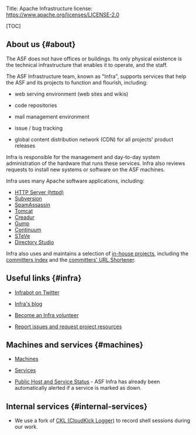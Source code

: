 Title: Apache Infrastructure
license: https://www.apache.org/licenses/LICENSE-2.0


[TOC]

## About us  {#about}

The ASF does not have offices or buildings. Its only physical existence is the technical infrastructure that enables it to operate, and the staff.

The ASF Infrastructure team, known as "Infra", supports services that help the ASF and its projects to function and flourish, including:

- web serving environment (web sites and wikis)

- code repositories

- mail management environment

- issue / bug tracking

- global content distribution network (CDN) for all projects' product releases


Infra is responsible for the management and day-to-day system administration of the hardware that runs these services. Infra also reviews requests to install new systems or software on the ASF machines.

Infra uses many Apache software applications, including:

- [HTTP Server (httpd)](http://httpd.apache.org/)
- [Subversion](http://subversion.apache.org/)
- [SpamAssassin](http://spamassassin.apache.org/)
- [Tomcat](http://tomcat.apache.org/)
- [Creadur](http://creadur.apache.org/)
- [Gump](http://gump.apache.org/)
- [Continuum](http://continuum.apache.org/)
- [STeVe](http://steve.apache.org/)
- [Directory Studio](http://directory.apache.org/studio/)

Infra also uses and maintains a selection of [in-house projects](https://svn.apache.org/repos/infra/infrastructure/trunk/projects/),
including the [committers index](http://home.apache.org/committer-index.html) and the [committers' URL Shortener](http://s.apache.org/).


## Useful links  {#infra}

-  <a href="https://twitter.com/infrabot" target="_blank">Infrabot on Twitter</a>

-  <a href="http://blogs.apache.org/infra/" target="_blank">Infra's blog</a>

-  <a href="https://infra.apache.org/infra-volunteer.html" target="_blank">Become an Infra volunteer</a> 

-  <a href="https://infra.apache.org/contact.html" target="_blank">Report issues and request project
resources</a> 


## Machines and services  {#machines}

-  <a href="https://infra.apache.org/machines.html" target="_blank">Machines</a>

-  <a href="https://infra.apache.org/services.html" target="_blank">Services</a>

-  [Public Host and Service Status](https://status.apache.org/) -
ASF Infra has already been automatically alerted if a service is marked as down.

## Internal services  {#internal-services}

-  We use a fork of [CKL (CloudKick Logger)](ckl) to record shell sessions
   during our work.

